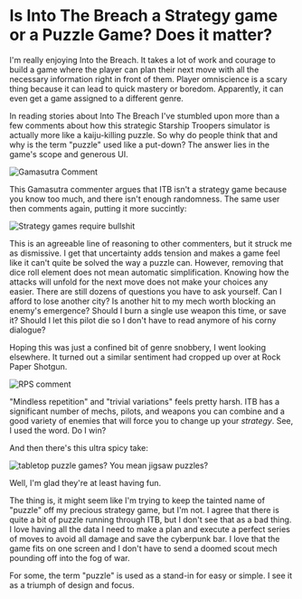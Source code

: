 Is Into The Breach a Strategy game or a Puzzle Game?  Does it matter?
========================================================================

I'm really enjoying Into the Breach.  It takes a lot of work and courage to build a game where the player can plan their next move with all the necessary information right in front of them. Player omniscience is a scary thing because it can lead to quick mastery or boredom. Apparently, it can even get a game assigned to a different genre.

In reading stories about Into The Breach I've stumbled upon more than a few comments about how this strategic Starship Troopers simulator is actually more like a kaiju-killing puzzle.  So why do people think that and why is the term "puzzle" used like a put-down?  The answer lies in the game's scope and generous UI.

![Gamasutra Comment](/content/images/2018/03/ITBGamasutraComment1-0.png)

This <!--link-->Gamasutra commenter argues that ITB isn't a strategy game because you know too much, and there isn't enough randomness.  The same user then comments again, putting it more succintly:

![Strategy games require bullshit](/content/images/2018/03/ITBGamasutraComment2-0.png)

This is an agreeable line of reasoning to other commenters, but it struck me as dismissive.  I get that uncertainty adds tension and makes a game feel like it can't quite be solved the way a puzzle can.  However, removing that dice roll element does not mean automatic simplification.  Knowing how the attacks will unfold for the next move does not make your choices any easier.  There are still dozens of questions you have to ask yourself.  Can I afford to lose another city?  Is another hit to my mech worth blocking an enemy's emergence? Should I burn a single use weapon this time, or save it?  Should I let this pilot die so I don't have to read anymore of his corny dialogue?  

Hoping this was just a confined bit of genre snobbery, I went looking elsewhere. It turned out a similar sentiment had cropped up over at <!--link-->Rock Paper Shotgun.

![RPS comment](/content/images/2018/03/ITBRPSComment1-0.png)

"Mindless repetition" and "trivial variations" feels pretty harsh.  ITB has a significant number of mechs, pilots, and weapons you can combine and a good variety of enemies that will force you to change up your *strategy*.  See, I used the word.  Do I win?

And then there's this ultra spicy take:

![tabletop puzzle games? You mean jigsaw puzzles?](/content/images/2018/03/ITBRPSComment2-0.png)

Well, I'm glad they're at least having fun.

The thing is, it might seem like I'm trying to keep the tainted name of "puzzle" off my precious strategy game, but I'm not.  I agree that there is quite a bit of puzzle running through ITB, but I don't see that as a bad thing.  I love having all the data I need to make a plan and execute a perfect series of moves to avoid all damage and save the cyberpunk bar.  I love that the game fits on one screen and I don't have to send a doomed scout mech pounding off into the fog of war. 

For some, the term "puzzle" is used as a stand-in for easy or simple.  I see it as a triumph of design and focus. 
